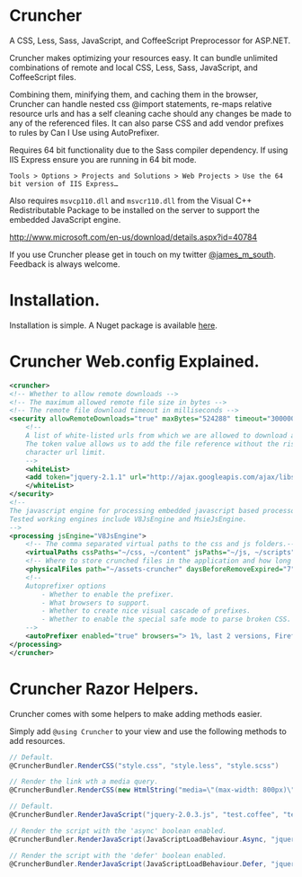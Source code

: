 ﻿		
Cruncher
=========

A CSS, Less, Sass, JavaScript, and CoffeeScript Preprocessor for ASP.NET.

Cruncher makes optimizing your resources easy. It can bundle unlimited combinations of remote and local CSS, Less, Sass, JavaScript, and CoffeeScript files.

Combining them, minifying them, and caching them in the browser, Cruncher can handle nested css @import statements, re-maps relative resource urls and has a self cleaning cache 
should any changes be made to any of the referenced files. It can also parse CSS and add vendor prefixes to rules by Can I Use using AutoPrefixer. 

Requires 64 bit functionality due to the Sass compiler dependency. If using IIS Express ensure you are running in 64 bit mode.

    Tools > Options > Projects and Solutions > Web Projects > Use the 64 bit version of IIS Express…

Also requires `msvcp110.dll` and `msvcr110.dll` from the Visual C++ Redistributable Package to be installed on the server to support the embedded JavaScript engine.

http://www.microsoft.com/en-us/download/details.aspx?id=40784

If you use Cruncher please get in touch on my twitter [@james_m_south](https://twitter.com/james_m_south). Feedback is always welcome.


Installation.
===============================
Installation is simple. A Nuget package is available [here][1]. 

  [1]: https://nuget.org/packages/Cruncher/


Cruncher Web.config Explained.
===============================

``` xml
<cruncher>
<!-- Whether to allow remote downloads -->
<!-- The maximum allowed remote file size in bytes -->
<!-- The remote file download timeout in milliseconds -->
<security allowRemoteDownloads="true" maxBytes="524288" timeout="300000">
	<!--
	A list of white-listed urls from which we are allowed to download and process remote files.
	The token value allows us to add the file reference without the risk of hitting IEs 1024 
	character url limit.
	-->
	<whiteList>
	<add token="jquery-2.1.1" url="http://ajax.googleapis.com/ajax/libs/jquery/2.1.1/jquery.js" />
	</whiteList>
</security>
<!--
The javascript engine for processing embedded javascript based processors.
Tested working engines include V8JsEngine and MsieJsEngine.
-->
<processing jsEngine="V8JsEngine">
	<!-- The comma separated virtual paths to the css and js folders.-->
	<virtualPaths cssPaths="~/css, ~/content" jsPaths="~/js, ~/scripts" />
	<!-- Where to store crunched files in the application and how long to keep expired ones.-->
	<physicalFiles path="~/assets-cruncher" daysBeforeRemoveExpired="7" />
	<!--
	Autoprefixer options
		- Whether to enable the prefixer.
		- What browsers to support. 
		- Whether to create nice visual cascade of prefixes.
		- Whether to enable the special safe mode to parse broken CSS.
	-->
	<autoPrefixer enabled="true" browsers="> 1%, last 2 versions, Firefox ESR, Opera 12.1" cascade="true" safe="false" />
</processing>
</cruncher>
```

Cruncher Razor Helpers.
=======================

Cruncher comes with some helpers to make adding methods easier.

Simply add `@using Cruncher` to your view and use the following methods to add resources.

``` csharp
// Default.
@CruncherBundler.RenderCSS("style.css", "style.less", "style.scss")

// Render the link wth a media query.
@CruncherBundler.RenderCSS(new HtmlString("media=\"(max-width: 800px)\""), "style.css", "style.less", "style.scss")

// Default.
@CruncherBundler.RenderJavaScript("jquery-2.0.3.js", "test.coffee", "test.js")

// Render the script with the 'async' boolean enabled.
@CruncherBundler.RenderJavaScript(JavaScriptLoadBehaviour.Async, "jquery-2.0.3.js", "test.coffee", "test.js")

// Render the script with the 'defer' boolean enabled.
@CruncherBundler.RenderJavaScript(JavaScriptLoadBehaviour.Defer, "jquery-2.0.3.js", "test.coffee", "test.js")
```
